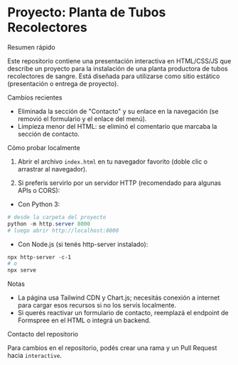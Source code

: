 # Proyecto: Planta de Tubos Recolectores

Resumen rápido

Este repositorio contiene una presentación interactiva en HTML/CSS/JS que describe un proyecto para la instalación de una planta productora de tubos recolectores de sangre. Está diseñada para utilizarse como sitio estático (presentación o entrega de proyecto).

Cambios recientes

- Eliminada la sección de "Contacto" y su enlace en la navegación (se removió el formulario y el enlace del menú).
- Limpieza menor del HTML: se eliminó el comentario que marcaba la sección de contacto.

Cómo probar localmente

1. Abrir el archivo `index.html` en tu navegador favorito (doble clic o arrastrar al navegador).

2. Si preferís servirlo por un servidor HTTP (recomendado para algunas APIs o CORS):

- Con Python 3:

```powershell
# desde la carpeta del proyecto
python -m http.server 8000
# luego abrir http://localhost:8000
```

- Con Node.js (si tenés http-server instalado):

```powershell
npx http-server -c-1
# o
npx serve
```

Notas

- La página usa Tailwind CDN y Chart.js; necesitás conexión a internet para cargar esos recursos si no los servís localmente.
- Si querés reactivar un formulario de contacto, reemplazá el endpoint de Formspree en el HTML o integrá un backend.

Contacto del repositorio

Para cambios en el repositorio, podés crear una rama y un Pull Request hacia `interactive`.
